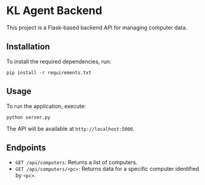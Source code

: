 # KL Agent Backend

This project is a Flask-based backend API for managing computer data.

## Installation

To install the required dependencies, run:

```
pip install -r requirements.txt
```

## Usage

To run the application, execute:

```
python server.py
```

The API will be available at `http://localhost:5000`.

## Endpoints

- `GET /api/computers`: Returns a list of computers.
- `GET /api/computers/<pc>`: Returns data for a specific computer identified by `<pc>`.